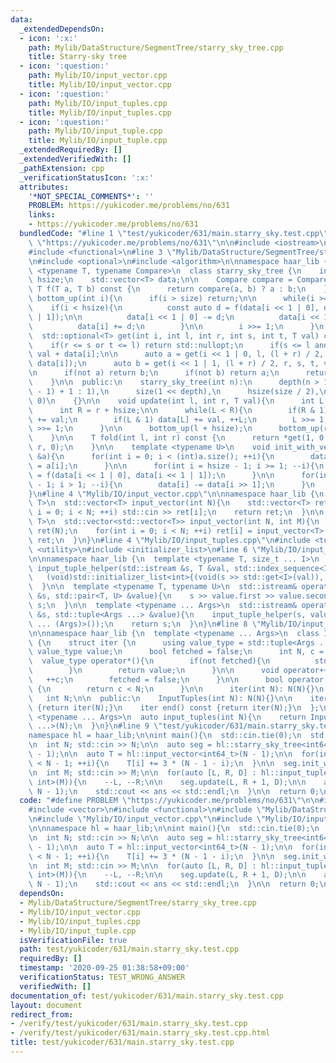 ```yaml
---
data:
  _extendedDependsOn:
  - icon: ':x:'
    path: Mylib/DataStructure/SegmentTree/starry_sky_tree.cpp
    title: Starry-sky tree
  - icon: ':question:'
    path: Mylib/IO/input_vector.cpp
    title: Mylib/IO/input_vector.cpp
  - icon: ':question:'
    path: Mylib/IO/input_tuples.cpp
    title: Mylib/IO/input_tuples.cpp
  - icon: ':question:'
    path: Mylib/IO/input_tuple.cpp
    title: Mylib/IO/input_tuple.cpp
  _extendedRequiredBy: []
  _extendedVerifiedWith: []
  _pathExtension: cpp
  _verificationStatusIcon: ':x:'
  attributes:
    '*NOT_SPECIAL_COMMENTS*': ''
    PROBLEM: https://yukicoder.me/problems/no/631
    links:
    - https://yukicoder.me/problems/no/631
  bundledCode: "#line 1 \"test/yukicoder/631/main.starry_sky.test.cpp\"\n#define PROBLEM\
    \ \"https://yukicoder.me/problems/no/631\"\n\n#include <iostream>\n#include <vector>\n\
    #include <functional>\n#line 3 \"Mylib/DataStructure/SegmentTree/starry_sky_tree.cpp\"\
    \n#include <optional>\n#include <algorithm>\n\nnamespace haar_lib {\n  template\
    \ <typename T, typename Compare>\n  class starry_sky_tree {\n    int depth, size,\
    \ hsize;\n    std::vector<T> data;\n\n    Compare compare = Compare();\n\n   \
    \ T f(T a, T b) const {\n      return compare(a, b) ? a : b;\n    }\n\n    void\
    \ bottom_up(int i){\n      if(i > size) return;\n\n      while(i >= 1){\n    \
    \    if(i < hsize){\n          const auto d = f(data[i << 1 | 0], data[i << 1\
    \ | 1]);\n\n          data[i << 1 | 0] -= d;\n          data[i << 1 | 1] -= d;\n\
    \          data[i] += d;\n        }\n\n        i >>= 1;\n      }\n    }\n\n  \
    \  std::optional<T> get(int i, int l, int r, int s, int t, T val) const {\n  \
    \    if(r <= s or t <= l) return std::nullopt;\n      if(s <= l and r <= t) return\
    \ val + data[i];\n\n      auto a = get(i << 1 | 0, l, (l + r) / 2, s, t, val +\
    \ data[i]);\n      auto b = get(i << 1 | 1, (l + r) / 2, r, s, t, val + data[i]);\n\
    \n      if(not a) return b;\n      if(not b) return a;\n      return f(*a, *b);\n\
    \    }\n\n  public:\n    starry_sky_tree(int n):\n      depth(n > 1 ? 32 - __builtin_clz(n\
    \ - 1) + 1 : 1),\n      size(1 << depth),\n      hsize(size / 2),\n      data(size,\
    \ 0)\n    {}\n\n    void update(int l, int r, T val){\n      int L = l + hsize;\n\
    \      int R = r + hsize;\n\n      while(L < R){\n        if(R & 1) --R, data[R]\
    \ += val;\n        if(L & 1) data[L] += val, ++L;\n        L >>= 1;\n        R\
    \ >>= 1;\n      }\n\n      bottom_up(l + hsize);\n      bottom_up(r + hsize);\n\
    \    }\n\n    T fold(int l, int r) const {\n      return *get(1, 0, hsize, l,\
    \ r, 0);\n    }\n\n    template <typename U>\n    void init_with_vector(std::vector<U>\
    \ &a){\n      for(int i = 0; i < (int)a.size(); ++i){\n        data[hsize + i]\
    \ = a[i];\n      }\n\n      for(int i = hsize - 1; i >= 1; --i){\n        data[i]\
    \ = f(data[i << 1 | 0], data[i << 1 | 1]);\n      }\n\n      for(int i = size\
    \ - 1; i > 1; --i){\n        data[i] -= data[i >> 1];\n      }\n    }\n  };\n\
    }\n#line 4 \"Mylib/IO/input_vector.cpp\"\n\nnamespace haar_lib {\n  template <typename\
    \ T>\n  std::vector<T> input_vector(int N){\n    std::vector<T> ret(N);\n    for(int\
    \ i = 0; i < N; ++i) std::cin >> ret[i];\n    return ret;\n  }\n\n  template <typename\
    \ T>\n  std::vector<std::vector<T>> input_vector(int N, int M){\n    std::vector<std::vector<T>>\
    \ ret(N);\n    for(int i = 0; i < N; ++i) ret[i] = input_vector<T>(M);\n    return\
    \ ret;\n  }\n}\n#line 4 \"Mylib/IO/input_tuples.cpp\"\n#include <tuple>\n#include\
    \ <utility>\n#include <initializer_list>\n#line 6 \"Mylib/IO/input_tuple.cpp\"\
    \n\nnamespace haar_lib {\n  template <typename T, size_t ... I>\n  static void\
    \ input_tuple_helper(std::istream &s, T &val, std::index_sequence<I ...>){\n \
    \   (void)std::initializer_list<int>{(void(s >> std::get<I>(val)), 0) ...};\n\
    \  }\n\n  template <typename T, typename U>\n  std::istream& operator>>(std::istream\
    \ &s, std::pair<T, U> &value){\n    s >> value.first >> value.second;\n    return\
    \ s;\n  }\n\n  template <typename ... Args>\n  std::istream& operator>>(std::istream\
    \ &s, std::tuple<Args ...> &value){\n    input_tuple_helper(s, value, std::make_index_sequence<sizeof\
    \ ... (Args)>());\n    return s;\n  }\n}\n#line 8 \"Mylib/IO/input_tuples.cpp\"\
    \n\nnamespace haar_lib {\n  template <typename ... Args>\n  class InputTuples\
    \ {\n    struct iter {\n      using value_type = std::tuple<Args ...>;\n     \
    \ value_type value;\n      bool fetched = false;\n      int N, c = 0;\n\n    \
    \  value_type operator*(){\n        if(not fetched){\n          std::cin >> value;\n\
    \        }\n        return value;\n      }\n\n      void operator++(){\n     \
    \   ++c;\n        fetched = false;\n      }\n\n      bool operator!=(iter &) const\
    \ {\n        return c < N;\n      }\n\n      iter(int N): N(N){}\n    };\n\n \
    \   int N;\n\n  public:\n    InputTuples(int N): N(N){}\n\n    iter begin() const\
    \ {return iter(N);}\n    iter end() const {return iter(N);}\n  };\n\n  template\
    \ <typename ... Args>\n  auto input_tuples(int N){\n    return InputTuples<Args\
    \ ...>(N);\n  }\n}\n#line 9 \"test/yukicoder/631/main.starry_sky.test.cpp\"\n\n\
    namespace hl = haar_lib;\n\nint main(){\n  std::cin.tie(0);\n  std::ios::sync_with_stdio(false);\n\
    \n  int N; std::cin >> N;\n\n  auto seg = hl::starry_sky_tree<int64_t, std::greater<>>(N\
    \ - 1);\n\n  auto T = hl::input_vector<int64_t>(N - 1);\n\n  for(int i = 0; i\
    \ < N - 1; ++i){\n    T[i] += 3 * (N - 1 - i);\n  }\n\n  seg.init_with_vector(T);\n\
    \n  int M; std::cin >> M;\n\n  for(auto [L, R, D] : hl::input_tuples<int, int,\
    \ int>(M)){\n    --L, --R;\n\n    seg.update(L, R + 1, D);\n\n    auto ans = seg.fold(0,\
    \ N - 1);\n    std::cout << ans << std::endl;\n  }\n\n  return 0;\n}\n"
  code: "#define PROBLEM \"https://yukicoder.me/problems/no/631\"\n\n#include <iostream>\n\
    #include <vector>\n#include <functional>\n#include \"Mylib/DataStructure/SegmentTree/starry_sky_tree.cpp\"\
    \n#include \"Mylib/IO/input_vector.cpp\"\n#include \"Mylib/IO/input_tuples.cpp\"\
    \n\nnamespace hl = haar_lib;\n\nint main(){\n  std::cin.tie(0);\n  std::ios::sync_with_stdio(false);\n\
    \n  int N; std::cin >> N;\n\n  auto seg = hl::starry_sky_tree<int64_t, std::greater<>>(N\
    \ - 1);\n\n  auto T = hl::input_vector<int64_t>(N - 1);\n\n  for(int i = 0; i\
    \ < N - 1; ++i){\n    T[i] += 3 * (N - 1 - i);\n  }\n\n  seg.init_with_vector(T);\n\
    \n  int M; std::cin >> M;\n\n  for(auto [L, R, D] : hl::input_tuples<int, int,\
    \ int>(M)){\n    --L, --R;\n\n    seg.update(L, R + 1, D);\n\n    auto ans = seg.fold(0,\
    \ N - 1);\n    std::cout << ans << std::endl;\n  }\n\n  return 0;\n}\n"
  dependsOn:
  - Mylib/DataStructure/SegmentTree/starry_sky_tree.cpp
  - Mylib/IO/input_vector.cpp
  - Mylib/IO/input_tuples.cpp
  - Mylib/IO/input_tuple.cpp
  isVerificationFile: true
  path: test/yukicoder/631/main.starry_sky.test.cpp
  requiredBy: []
  timestamp: '2020-09-25 01:38:58+09:00'
  verificationStatus: TEST_WRONG_ANSWER
  verifiedWith: []
documentation_of: test/yukicoder/631/main.starry_sky.test.cpp
layout: document
redirect_from:
- /verify/test/yukicoder/631/main.starry_sky.test.cpp
- /verify/test/yukicoder/631/main.starry_sky.test.cpp.html
title: test/yukicoder/631/main.starry_sky.test.cpp
---
```


